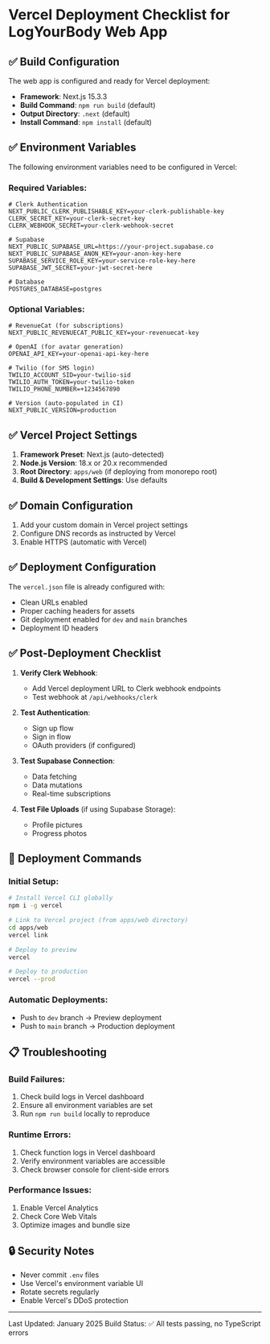 # Vercel Deployment Checklist for LogYourBody Web App

## ✅ Build Configuration

The web app is configured and ready for Vercel deployment:

- **Framework**: Next.js 15.3.3
- **Build Command**: `npm run build` (default)
- **Output Directory**: `.next` (default)
- **Install Command**: `npm install` (default)

## ✅ Environment Variables

The following environment variables need to be configured in Vercel:

### Required Variables:

```env
# Clerk Authentication
NEXT_PUBLIC_CLERK_PUBLISHABLE_KEY=your-clerk-publishable-key
CLERK_SECRET_KEY=your-clerk-secret-key
CLERK_WEBHOOK_SECRET=your-clerk-webhook-secret

# Supabase
NEXT_PUBLIC_SUPABASE_URL=https://your-project.supabase.co
NEXT_PUBLIC_SUPABASE_ANON_KEY=your-anon-key-here
SUPABASE_SERVICE_ROLE_KEY=your-service-role-key-here
SUPABASE_JWT_SECRET=your-jwt-secret-here

# Database
POSTGRES_DATABASE=postgres
```

### Optional Variables:

```env
# RevenueCat (for subscriptions)
NEXT_PUBLIC_REVENUECAT_PUBLIC_KEY=your-revenuecat-key

# OpenAI (for avatar generation)
OPENAI_API_KEY=your-openai-api-key-here

# Twilio (for SMS login)
TWILIO_ACCOUNT_SID=your-twilio-sid
TWILIO_AUTH_TOKEN=your-twilio-token
TWILIO_PHONE_NUMBER=+1234567890

# Version (auto-populated in CI)
NEXT_PUBLIC_VERSION=production
```

## ✅ Vercel Project Settings

1. **Framework Preset**: Next.js (auto-detected)
2. **Node.js Version**: 18.x or 20.x recommended
3. **Root Directory**: `apps/web` (if deploying from monorepo root)
4. **Build & Development Settings**: Use defaults

## ✅ Domain Configuration

1. Add your custom domain in Vercel project settings
2. Configure DNS records as instructed by Vercel
3. Enable HTTPS (automatic with Vercel)

## ✅ Deployment Configuration

The `vercel.json` file is already configured with:
- Clean URLs enabled
- Proper caching headers for assets
- Git deployment enabled for `dev` and `main` branches
- Deployment ID headers

## ✅ Post-Deployment Checklist

1. **Verify Clerk Webhook**: 
   - Add Vercel deployment URL to Clerk webhook endpoints
   - Test webhook at `/api/webhooks/clerk`

2. **Test Authentication**:
   - Sign up flow
   - Sign in flow
   - OAuth providers (if configured)

3. **Test Supabase Connection**:
   - Data fetching
   - Data mutations
   - Real-time subscriptions

4. **Test File Uploads** (if using Supabase Storage):
   - Profile pictures
   - Progress photos

## 🚀 Deployment Commands

### Initial Setup:
```bash
# Install Vercel CLI globally
npm i -g vercel

# Link to Vercel project (from apps/web directory)
cd apps/web
vercel link

# Deploy to preview
vercel

# Deploy to production
vercel --prod
```

### Automatic Deployments:
- Push to `dev` branch → Preview deployment
- Push to `main` branch → Production deployment

## 📋 Troubleshooting

### Build Failures:
1. Check build logs in Vercel dashboard
2. Ensure all environment variables are set
3. Run `npm run build` locally to reproduce

### Runtime Errors:
1. Check function logs in Vercel dashboard
2. Verify environment variables are accessible
3. Check browser console for client-side errors

### Performance Issues:
1. Enable Vercel Analytics
2. Check Core Web Vitals
3. Optimize images and bundle size

## 🔒 Security Notes

- Never commit `.env` files
- Use Vercel's environment variable UI
- Rotate secrets regularly
- Enable Vercel's DDoS protection

---

Last Updated: January 2025
Build Status: ✅ All tests passing, no TypeScript errors